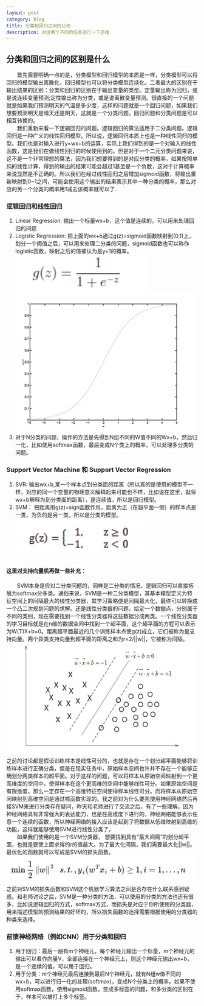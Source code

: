 ```yaml
---
layout: post
category: blog
title: 分类和回归之间的比较
description: 对这两个不同的任务进行一下总结
---
```


## 分类和回归之间的区别是什么
　　首先需要明确一点的是，分类模型和回归模型的本质是一样，分类模型可以将回归的模型输出离散化，回归模型也可以将分类模型连续化。二者最大的区别在于输出结果的区别：分类和回归的区别在于输出变量的类型。定量输出称为回归，或是说连续变量预测;定性输出称为分类，或是说离散变量预测。很直接的一个问题就是如果我们预测明天的气温是多少度，这样的问题就是一个回归问题，如果我们想要预测明天是晴天还是阴天，这就是一个分类问题。回归问题和分类问题是可以相互转换的。<br>
　　我们重新来看一下逻辑回归的问题。逻辑回归的算法适用于二分类问题。逻辑回归是一种广义的线性回归模型。所以说，逻辑回归本质上也是一种线性回归的模型。我们也是对输入进行y=wx+b的运算，实际上我们得到的是一个对输入的线性函数，这是我们在做线性回归的时候使用到的。但是对于一个二元分类问题来说，这不是一个非常理想的算法，因为我们想要得到的是对应分类的概率，如果按照单纯的线性计算，得到的输出的结果可能会超过1甚至是一个负数，这对于计算概率来说显然是不正确的。所以我们在经过线性回归之后增加sigmoid函数，将输出重新映射到0~1之间，可能会使用这个输出的结果表示其中一种分类的概率，那么对应的另一个分类的概率用1减去该概率就可以了.
### 逻辑回归和线性回归
1. Linear Regression: 输出一个标量wx+b，这个值是连续的，可以用来处理回归的问题
2. Logistic Regression: 把上面的wx+b通过g(z)=sigmoid函数映射到(0,1)上，划分一个阈值之后，可以用来处理二分类的问题，sigmoid函数也可以称作logistic函数，映射之后的值被认为是y=1的概率。
![](/downloads/sigmoid函数.png)
![](/downloads/sigmoid函数图像.png)
3. 对于N分类的问题，操作的方法是先得到N组不同的W值不同的Wx+b，然后归一化，比如使用softmax函数，最后变成N个类上的概率，可以处理多分类的问题。

### Support Vector Machine 和 Support Vector Regression
1. SVR: 输出wx+b,某一个样本点到分类面的距离（所以真的是使用的模型不一样，对应的同一个变量的物理意义解释起来可能也不样，比如说在这里，就将wx+b解释为到分类面的距离），是连续值，所以是回归模型。
2. SVM： 把距离用g(z)=sign函数作用，距离为正（在超平面一侧）的样本点是一类，为负的是另一类，所以是分类的模型。
![](/downloads/g(z)函数.png)

#### 这里对支持向量机再做一些补充：
　　SVM本身是应对二分类问题的，同样是二分类的情况，逻辑回归可以直接拓展为softmax分多类。通俗来说，SVM是一种二分类模型，其基本模型定义为特征空间上的间隔最大的线性分类器，其学习策略便是间隔最大化，最终可以转换成一个凸二次规划问题的求解。还是线性分类器的问题，给定一个数据点，分别属于不同的类别，现在需要找到一个线性分类器将这些数据分成两类。一个线性分类器的学习目标就是在n维的数据空间中找到一个超平面，这个超平面的方程可以表示为W(T)X+b=0。距离超平面最近的几个训练样本点使g(z)成立，它们被称为是支持向量。两个异类支持向量到超平面的距离之和为r=2/||w||，它被称为间隔。
![](/downloads/SVM.png)
　　之前的讨论都是假设训练样本是线性可分的，也就是存在一个划分超平面能够将训练样本进行正确分类，但是在现实任务中，原始样本空间也许并不存在一个能够正确划分两类样本的超平面。对于这样的问题，可以将样本从原始空间映射到一个更高维度的空间中，使得样本在这个更高维的空间中能够线性可分。如果原始空间是有限维度，那么一定存在一个高维特征空间使得样本线性可分。而将样本从原始空闲映射到高维空间是通过核函数实现的。我之前对为什么要先使用神经网络然后再接SVM来进行分类存在疑问，昨天和老师进行了交流之后，有了一些理解。因为神经网络具有非常强大的表达能力，也是在高维度下进行的，神经网络能够表示任意一个连续的函数，所以神经网络的接入应该是起到了将数据从低维映射到高维的功能，这样就能够使用SVM进行线性分类了。<br>
　　如果我们使用的是一个SVM分类器， 想要找到具有“最大间隔”的划分超平面，也就是要使上面求得的r的值最大。为了最大化间隔，我们需要最大化||w||。最优化的函数就可以写成是SVM的损失函数。
![](/downloads/基本型.png)
　　之前对SVM的损失函数和SVM这个机器学习算法之间是否存在什么联系感到疑惑。和老师讨论之后，SVM是一种分类的方法，可以使用的分类的方法也还有很多，比如说逻辑回归的方式，softmax方式，而损失是对应于你所使用的分类器，用来描述模型的预测结果的好坏的，所以损失函数的选择需要根据使用的分类器的种类来选择。

### 前馈神经网络（例如CNN）用于分类和回归
1. 用于回归：最后一层有m个神经元，每个神经元输出一个标量，m个神经元的输出可以看作向量V，全部连接在一个神经元上，则这个神经元输出wx+b，是一个连续的值，可以用于回归。
2. 用于分类：m个神经元最后连接到最后N个神经元，就有N组w值不同的wx+b，可以进行归一化的处理(softmax)，变成N个分类上的概率。如果不使用softmax函数，使用sigmoid函数，变成多标签的问题，和多分类的区别在于，样本可以被打上多个标签。

